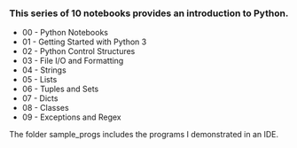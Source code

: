### This series of 10 notebooks provides an introduction to Python.

* 00 - Python Notebooks
* 01 - Getting Started with Python 3
* 02 - Python Control Structures
* 03 - File I/O and Formatting
* 04 - Strings
* 05 - Lists
* 06 - Tuples and Sets
* 07 - Dicts
* 08 - Classes
* 09 - Exceptions and Regex

The folder sample_progs includes the programs I demonstrated in an IDE.
